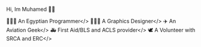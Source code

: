 Hi, Im Muhamed 🤍✨

🧑🏻‍💻 An Egyptian Programmer</>
🧑🏻‍🎨 A Graphics Designer</>
✈️ An Aviation Geek</>
🚑 First Aid/BLS and ACLS provider</>
🕊️ A Volunteer with SRCA and ERC</>
